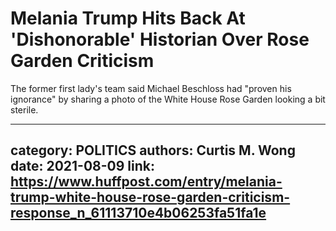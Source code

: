 # Melania Trump Hits Back At 'Dishonorable' Historian Over Rose Garden Criticism

The former first lady's team said Michael Beschloss had "proven his ignorance" by sharing a photo of the White House Rose Garden looking a bit sterile.

---
category: POLITICS
authors: Curtis M. Wong
date: 2021-08-09
link: https://www.huffpost.com/entry/melania-trump-white-house-rose-garden-criticism-response_n_61113710e4b06253fa51fa1e
---

